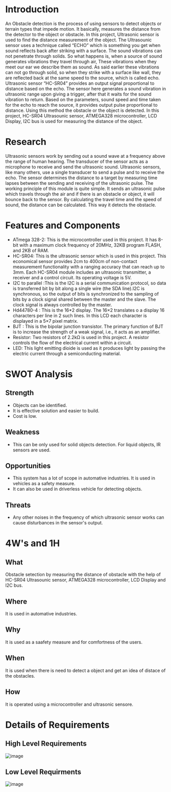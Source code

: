 # Introduction 

An Obstacle detection is the process of using sensors to detect objects or terrain types that impede motion. It basically, measures the distance from the detector to the object or obstacle. In this project, Ultrasonic sensor is used to find the distance measurement of the object. The Ultrasounic sensor uses a technique called “ECHO” which is something you get when sound reflects back after striking with a surface. The sound vibrations can not penetrate through solids. So what happens is, when a source of sound generates vibrations they travel through air, These vibrations when they meet our ear we describe them as sound. As said earlier these vibrations can not go through solid, so when they strike with a surface like wall, they are reflected back at the same speed to the source, which is called echo. Ultrasonic sensor “HC-SR04” provides an output signal proportional to distance based on the echo. The sensor here generates a sound vibration in ultrasonic range upon giving a trigger, after that it waits for the sound vibration to return. Based on the parameters, sound speed and time taken for the echo to reach the source, it provides output pulse proportional to distance. Using this method the obstacle or the object is detected. In this project, HC-SR04 Ultrasounic sensor, ATMEGA328 microcontroller, LCD Display, I2C bus is used for measuring the distance of the object.


# Research 

Ultrasonic sensors work by sending out a sound wave at a frequency above the range of human hearing. The transducer of the sensor acts as a microphone to receive and send the ultrasonic sound. Ultrasonic sensors, like many others, use a single transducer to send a pulse and to receive the echo.  The sensor determines the distance to a target by measuring time lapses between the sending and receiving of the ultrasonic pulse. The working principle of this module is quite simple. It sends an ultrasonic pulse  which travels through the air and if there is an obstacle or object, it will bounce back to the sensor.  By calculating the travel time and the speed of sound, the distance can be calculated. This way it detects the obstacle.


# Features and Components


* ATmega 328-2: This is the microcontroller used in this project. It has 8-bit with a maximum clock frequency of 20MHz, 32KB program FLASH, and 2KB of RAM.
* HC-SR04: This is the ultrasonic sensor which is used in this project. This economical sensor provides 2cm to 400cm of non-contact measurement functionality with a    ranging accuracy that can reach up to 3mm. Each HC-SR04 module includes an ultrasonic transmitter, a receiver and a control circuit. Its operating voltage is 5V.
* I2C to parallel :This is the I2C is a serial communication protocol, so data is transferred bit by bit along a single wire (the SDA line).I2C is synchronous, so the output of bits is synchronized to the sampling of bits by a clock signal shared between the master and the slave. The clock signal is always controlled by the master.
* Hd44780-4 : This is the 16*2 display. The 16×2 translates o a display 16 characters per line in 2 such lines. In this LCD each character is displayed in a 5×7 pixel matrix. 
* BJT : This is the bipolar junction transistor. The primary function of BJT is to increase the strength of a weak signal, i.e., it acts as an amplifier.
* Resistor: Two resistors of 2.2kΩ  is used in this project. A resistor controls the flow of the electrical current within a circuit.
* LED: This light emitting dioide is used as it produces light by passing the electric current through a semiconducting material.

# SWOT Analysis

## Strength

* Objects can be identified.
* It is effective solution and easier to build.
*  Cost is low.

## Weakness

* This can be only used for solid objects detection. For liquid objects, IR sensors are used.

## Opportunities
* This system has a lot of scope in automative industries. It is used in vehicles as a safety measure. 
* It can also be used in driverless vehicle for detecting objects.

## Threats

* Any other noises in the frequency of which ultrasonic sensor works can cause disturbances in the sensor's output.

# 4W's and 1H

## What 
Obstacle setection by measuring the distance of obstacle with the help of HC-SR04 Ultrasounic sensor, ATMEGA328 microcontroller, LCD Display and I2C bus.

## Where
It is used in automative industries.

## Why
It is used as a saafety measure and for comfortness of the users.

## When
It is used when there is need to detect a object and get an idea of distace of the obstacles.

## How
It is operated using a microcontroller and ultrasonic sensore.

# Details of Requirements

## High Level Requirements
![image](https://user-images.githubusercontent.com/71258149/164974370-388490d8-2300-4bf7-b398-7508c09733c7.png)

## Low Level Requirments
![image](https://user-images.githubusercontent.com/71258149/164974404-f7a3890b-a090-4c72-929d-5fe28665c022.png)
